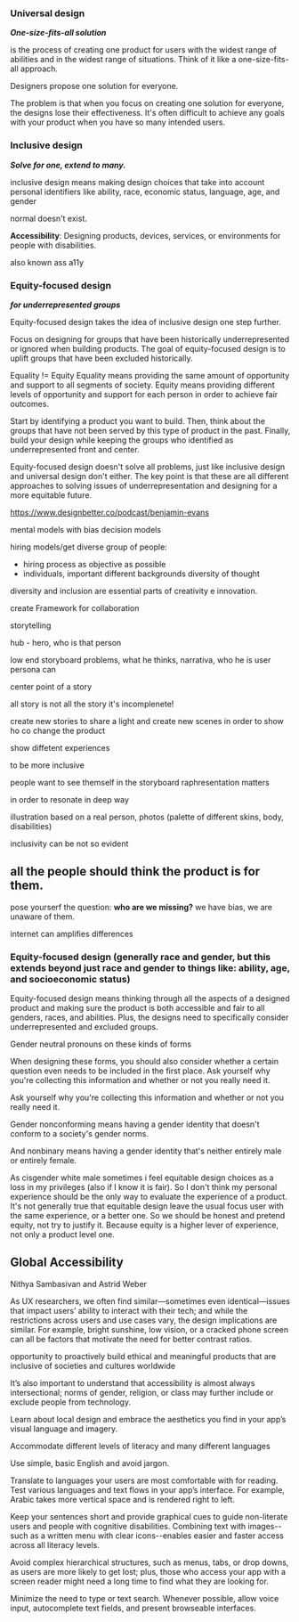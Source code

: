 ### Universal design

**_One-size-fits-all solution_**

is the process of creating one product for users with the widest range of abilities and in the widest range of situations. Think of it like a one-size-fits-all approach.

Designers propose one solution for everyone.

The problem is that when you focus on creating one solution for everyone, the designs lose their effectiveness. It's often difficult to achieve any goals with your product when you have so many intended users.

### Inclusive design

**_Solve for one, extend to many._**

inclusive design means making design choices that take into account personal identifiers like ability, race, economic status, language, age, and gender

normal doesn't exist.

**Accessibility**: Designing products, devices, services, or environments for people with disabilities.

also known ass a11y

### Equity-focused design

**_for underrepresented groups_**

Equity-focused design takes the idea of inclusive design one step further.

Focus on designing for groups that have been historically underrepresented or ignored when building products.
The goal of equity-focused design is to uplift groups that have been excluded historically.

Equality != Equity
Equality means providing the same amount of opportunity and support to all segments of society.
Equity means providing different levels of opportunity and support for each person in order to achieve fair outcomes.

Start by identifying a product you want to build.
Then, think about the groups that have not been served by this type of product in the past.
Finally, build your design while keeping the groups who identified as underrepresented front and center.

Equity-focused design doesn't solve all problems, just like inclusive design and universal design don't either.
The key point is that these are all different approaches to solving issues of underrepresentation and designing for a more equitable future.

https://www.designbetter.co/podcast/benjamin-evans

mental models with bias
decision models

hiring models/get diverse group of people:

- hiring process as objective as possible
- individuals, important different backgrounds diversity of thought

diversity and inclusion are essential parts of creativity e innovation.

create Framework for collaboration

storytelling

hub - hero, who is that person

low end storyboard
problems, what he thinks, narrativa, who he is
user persona can

center point of a story

all story is not all the story
it's incomplenete!

create new stories to share a light and create new scenes
in order to show ho co change the product

show diffetent experiences

to be more inclusive

people want to see themself in the storyboard
raphresentation matters

in order to resonate in deep way

illustration based on a real person, photos (palette of different skins, body, disabilities)

inclusivity can be not so evident

## all the people should think the product is for them.

pose yourserf the question: **who are we missing?**
we have bias, we are unaware of them.

internet can amplifies differences

### Equity-focused design (generally race and gender, but this extends beyond just race and gender to things like: ability, age, and socioeconomic status)

Equity-focused design means thinking through all the aspects of a designed product and making sure the product is both accessible and fair to all genders, races, and abilities. Plus, the designs need to specifically consider underrepresented and excluded groups.

Gender neutral pronouns on these kinds of forms

When designing these forms, you should also consider whether a certain question even needs to be included in the first place. Ask yourself why you're collecting this information and whether or not you really need it.

Ask yourself why you're collecting this information and whether or not you really need it.

Gender nonconforming means having a gender identity that doesn't conform to a society's gender norms.

And nonbinary means having a gender identity that's neither entirely male or entirely female.

As cisgender white male sometimes i feel equitable design choices as a loss in my privileges (also if I know it is fair). So I don't think my personal experience should be the only way to evaluate the experience of a product. It's not generally true that equitable design leave the usual focus user with the same experience, or a better one. So we should be honest and pretend equity, not try to justify it. Because equity is a higher lever of experience, not only a product level one.

## Global Accessibility

Nithya Sambasivan and Astrid Weber

As UX researchers, we often find similar—sometimes even identical—issues that impact users’ ability to interact with their tech; and while the restrictions across users and use cases vary, the design implications are similar. For example, bright sunshine, low vision, or a cracked phone screen can all be factors that motivate the need for better contrast ratios.

opportunity to proactively build ethical and meaningful products that are inclusive of societies and cultures worldwide

It’s also important to understand that accessibility is almost always intersectional; norms of gender, religion, or class may further include or exclude people from technology.

Learn about local design and embrace the aesthetics you find in your app’s visual language and imagery.

Accommodate different levels of literacy and many different languages

Use simple, basic English and avoid jargon.

Translate to languages your users are most comfortable with for reading. Test various languages and text flows in your app’s interface. For example, Arabic takes more vertical space and is rendered right to left.

Keep your sentences short and provide graphical cues to guide non-literate users and people with cognitive disabilities. Combining text with images--such as a written menu with clear icons--enables easier and faster access across all literacy levels.

Avoid complex hierarchical structures, such as menus, tabs, or drop downs, as users are more likely to get lost; plus, those who access your app with a screen reader might need a long time to find what they are looking for.

Minimize the need to type or text search. Whenever possible, allow voice input, autocomplete text fields, and present browseable interfaces.
